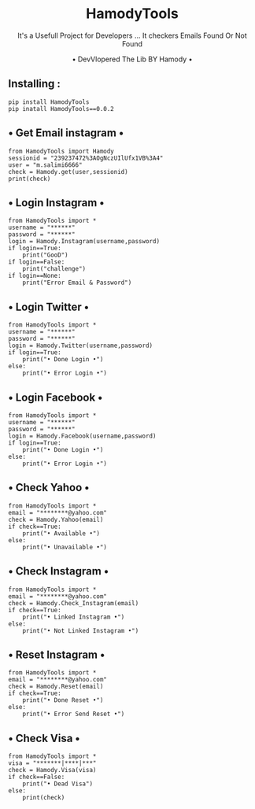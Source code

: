 <h1 align="center">HamodyTools</h1>
<p align="center">It's a Usefull Project for Developers ... It checkers Emails Found Or Not Found</p>

<p align="center"> • DevVlopered The Lib BY Hamody • </p>


## Installing :
```
pip install HamodyTools
pip inatall HamodyTools==0.0.2

```
## • Get Email instagram •

```
from HamodyTools import Hamody
sessionid = "239237472%3AOgNczUIlUfx1VB%3A4"
user = "m.salimi6666"
check = Hamody.get(user,sessionid)
print(check)

```
## • Login Instagram •

```
from HamodyTools import *
username = "******"
password = "******"
login = Hamody.Instagram(username,password)
if login==True:
	print("GooD")
if login==False:
	print("challenge")
if login==None:
	print("Error Email & Password")
```
## • Login Twitter •
```
from HamodyTools import *
username = "******"
password = "******"
login = Hamody.Twitter(username,password)
if login==True:
	print("• Done Login •")
else:
	print("• Error Login •")
```
## • Login Facebook •
```
from HamodyTools import *
username = "******"
password = "******"
login = Hamody.Facebook(username,password)
if login==True:
	print("• Done Login •")
else:
	print("• Error Login •")
```
## • Check Yahoo •
```
from HamodyTools import *
email = "********@yahoo.com"
check = Hamody.Yahoo(email)
if check==True:
	print("• Available •")
else:
	print("• Unavailable •")
```
## • Check Instagram •

```
from HamodyTools import *
email = "********@yahoo.com"
check = Hamody.Check_Instagram(email)
if check==True:
	print("• Linked Instagram •")
else:
	print("• Not Linked Instagram •")
```
## • Reset Instagram •
```
from HamodyTools import *
email = "********@yahoo.com"
check = Hamody.Reset(email)
if check==True:
	print("• Done Reset •")
else:
	print("• Error Send Reset •")
```
## • Check Visa •
```
from HamodyTools import *
visa = "*******|****|***"
check = Hamody.Visa(visa)
if check==False:
	print("• Dead Visa")
else:
	print(check)
```
